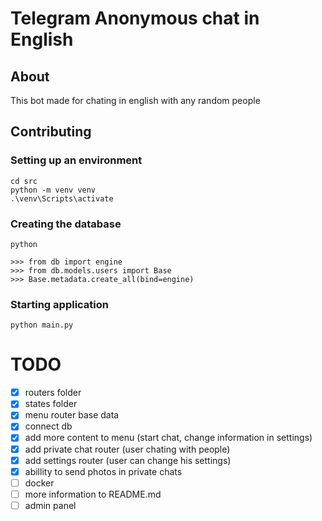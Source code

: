 # Telegram Anonymous chat in English
## About
This bot made for chating in english with any random people


## Contributing

### Setting up an environment

```shell
cd src
python -m venv venv
.\venv\Scripts\activate
```

### Creating the database
```shell
python

>>> from db import engine
>>> from db.models.users import Base 
>>> Base.metadata.create_all(bind=engine)
```

### Starting application

```shell
python main.py
```


# TODO
- [x] routers folder <br>
- [x] states folder <br>
- [x] menu router base data<br>
- [x] connect db<br>
- [x] add more content to menu (start chat, change information in settings)<br>
- [x] add private chat router (user chating with people)<br>
- [x] add settings router (user can change his settings)<br>
- [x] abillity to send photos in private chats<br>
- [ ] docker<br>
- [ ] more information to README.md<br>
- [ ] admin panel<br>
